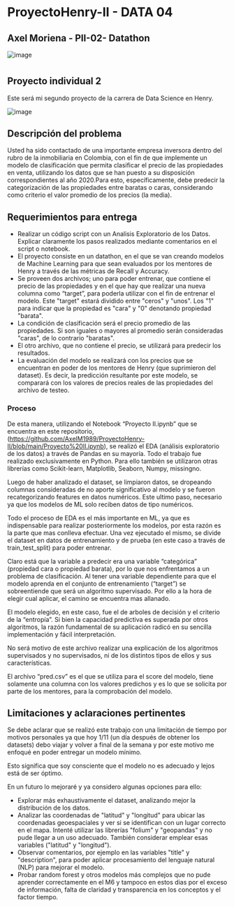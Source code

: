 # ProyectoHenry-II - DATA 04
## Axel Moriena - PII-02- Datathon
![image](https://user-images.githubusercontent.com/103937102/199312063-47a110ed-832d-4745-aced-7df92051e94d.png)


#



## Proyecto individual 2
Este será mi segundo proyecto de la carrera de Data Science en Henry.

![image](https://user-images.githubusercontent.com/103937102/199316069-edcc4cf2-46fc-45d0-9e57-c1a3a0ef3910.png)

## Descripción del problema
Usted ha sido contactado de una importante empresa inversora dentro del rubro de la inmobiliaria en Colombia, con el fin de que implemente un modelo de clasificación que permita clasificar el precio de las propiedades en venta, utilizando los datos que se han puesto a su disposición correspondientes al año 2020.Para esto, específicamente, debe predecir la categorización de las propiedades entre baratas o caras, considerando como criterio el valor promedio de los precios (la media).

## Requerimientos para entrega
* Realizar un código script con un Analisis Exploratorio de los Datos. Explicar claramente los pasos realizados mediante comentarios en el script o notebook.
* El proyecto consiste en un datathon, en el que se van creando modelos de Machine Learning para que sean evaluados por los mentores de Henry a través de las métricas de Recall y Accuracy.
* Se proveen dos archivos; uno para poder entrenar, que contiene el precio de las propiedades y en el que hay que realizar una nueva columna como “target”, para poderla utilizar con el fin de entrenar el modelo. Este "target" estará dividido entre "ceros" y "unos". Los "1" para indicar que la propiedad es "cara" y "0" denotando propiedad "barata". 
* La condición de clasificación será el precio promedio de las propiedades. Si son iguales o mayores al promedio serán consideradas "caras", de lo contrario "baratas".
* El otro archivo, que no contiene el precio, se utilizará para predecir los resultados. 
* La evaluación del modelo se realizará con los precios que se encuentran en poder de los mentores de Henry (que suprimieron del dataset). Es decir, la predicción resultante por este modelo, se comparará con los valores de precios reales de las propiedades del archivo de testeo.

### Proceso
De esta manera, utilizando el Notebook “Proyecto II.ipynb” que se encuentra en este repositorio, (https://github.com/AxelM1989/ProyectoHenry-II/blob/main/Proyecto%20II.ipynb), se realizó el EDA (análisis exploratorio de los datos) a través de Pandas en su mayoría. Todo el trabajo fue realizado exclusivamente en Python. Para ello también se utilizaron otras librerías como Scikit-learn, Matplotlib, Seaborn, Numpy, missingno.

Luego de haber analizado el dataset, se limpiaron datos, se dropeando columnas consideradas de no aporte significativo al modelo y se fueron recategorizando features en datos numéricos. Este ultimo paso, necesario ya que los modelos de ML solo reciben datos de tipo numéricos.

Todo el proceso de EDA es el más importante en ML, ya que es indispensable para realizar posteriormente los modelos, por esta razón es la parte que mas conlleva efectuar. Una vez ejecutado el mismo, se divide el dataset en datos de entrenamiento y de prueba (en este caso a través de train_test_split) para poder entrenar.

Claro está que la variable a predecir era una variable “categórica” (propiedad cara o propiedad barata), por lo que nos enfrentamos a un problema de clasificación. Al tener una variable dependiente para que el modelo aprenda en el conjunto de entrenamiento (“target”) se sobreentiende que será un algoritmo supervisado. Por ello a la hora de elegir cual aplicar, el camino se encuentra mas allanado.

El modelo elegido, en este caso, fue el de arboles de decisión y el criterio de la “entropía”. Si bien la capacidad predictiva es superada por otros algoritmos, la razón fundamental de su aplicación radicó en su sencilla implementación y fácil interpretación.

No será motivo de este archivo realizar una explicación de los algoritmos supervisados y no supervisados, ni de los distintos tipos de ellos y sus características.

El archivo “pred.csv” es el que se utiliza para el score del modelo, tiene solamente una columna con los valores predichos y es lo que se solicita por parte de los mentores, para la comprobación del modelo.

## Limitaciones y aclaraciones pertinentes
Se debe aclarar que se realizó este trabajo con una limitación de tiempo por motivos personales ya que hoy 1/11 (un día después de obtener los datasets) debo viajar y volver a final de la semana y por este motivo me enfoqué en poder entregar un modelo mínimo.

Esto significa que soy consciente que el modelo no es adecuado y lejos está de ser óptimo. 

En un futuro lo mejoraré y ya considero algunas opciones para ello:

* Explorar más exhaustivamente el dataset, analizando mejor la distribución de los datos.
* Analizar las coordenadas de "latitud" y "longitud" para ubicar las coordenadas geoespaciales y ver si se identifican con un lugar correcto en el mapa. Intenté utilizar las librerías "folium" y "geopandas" y no pude llegar a un uso adecuado. También considerar emplear esas variables ("latitud" y "longitud").
* Observar comentarios, por ejemplo en las variables "title" y "description", para poder aplicar procesamiento del lenguaje natural (NLP) para mejorar el modelo.
* Probar random forest y otros modelos más complejos que no pude aprender correctamente en el M6 y tampoco en estos dias por el exceso de información, falta de claridad y transparencia en los conceptos y el factor tiempo.
